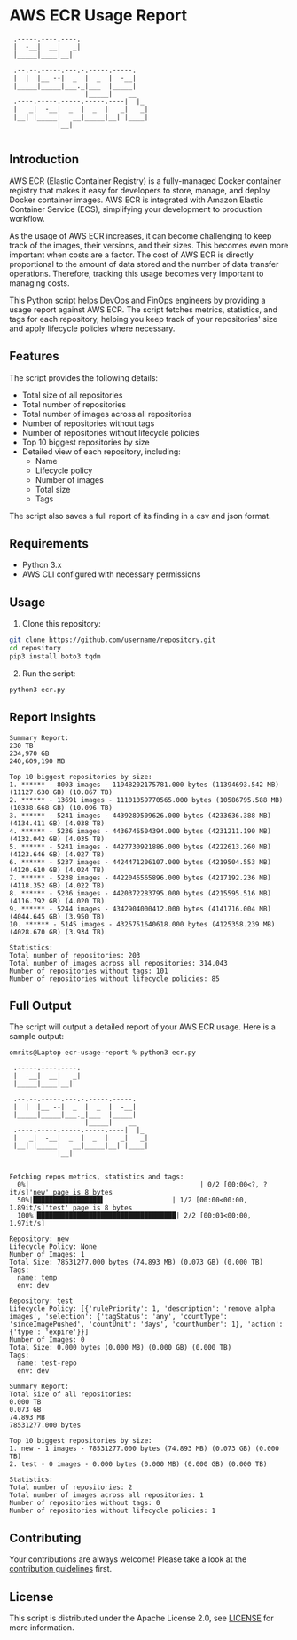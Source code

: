 # AWS ECR Usage Report

```    
 .-----.----.----.                 
 |  -__|  __|   _|                 
 |_____|____|__|        
                 
 .--.--.-----.---.-.-----.-----.   
 |  |  |__ --|  _  |  _  |  -__|   
 |_____|_____|___._|___  |_____|   
                   |_____|    __   
 .----.-----.-----.-----.----|  |_ 
 |   _|  -__|  _  |  _  |   _|   _|
 |__| |_____|   __|_____|__| |____|
            |__|                   
               
```                                    

## Introduction

AWS ECR (Elastic Container Registry) is a fully-managed Docker container registry that makes it easy for developers to store, manage, and deploy Docker container images. AWS ECR is integrated with Amazon Elastic Container Service (ECS), simplifying your development to production workflow. 

As the usage of AWS ECR increases, it can become challenging to keep track of the images, their versions, and their sizes. This becomes even more important when costs are a factor. The cost of AWS ECR is directly proportional to the amount of data stored and the number of data transfer operations. Therefore, tracking this usage becomes very important to managing costs.

This Python script helps DevOps and FinOps engineers by providing a usage report against AWS ECR. The script fetches metrics, statistics, and tags for each repository, helping you keep track of your repositories' size and apply lifecycle policies where necessary.

## Features

The script provides the following details:

- Total size of all repositories
- Total number of repositories
- Total number of images across all repositories
- Number of repositories without tags
- Number of repositories without lifecycle policies
- Top 10 biggest repositories by size
- Detailed view of each repository, including:
  - Name
  - Lifecycle policy
  - Number of images
  - Total size
  - Tags

The script also saves a full report of its finding in a csv and json format.

## Requirements

- Python 3.x
- AWS CLI configured with necessary permissions

## Usage

1. Clone this repository:
```bash
git clone https://github.com/username/repository.git
cd repository
pip3 install boto3 tqdm
```

2. Run the script:
```bash
python3 ecr.py
```

## Report Insights
```shell
Summary Report:
230 TB
234,970 GB
240,609,190 MB

Top 10 biggest repositories by size:
1. ****** - 8003 images - 11948202175781.000 bytes (11394693.542 MB) (11127.630 GB) (10.867 TB)
2. ****** - 13691 images - 11101059770565.000 bytes (10586795.588 MB) (10338.668 GB) (10.096 TB)
3. ****** - 5241 images - 4439289509626.000 bytes (4233636.388 MB) (4134.411 GB) (4.038 TB)
4. ****** - 5236 images - 4436746504394.000 bytes (4231211.190 MB) (4132.042 GB) (4.035 TB)
5. ****** - 5241 images - 4427730921886.000 bytes (4222613.260 MB) (4123.646 GB) (4.027 TB)
6. ****** - 5237 images - 4424471206107.000 bytes (4219504.553 MB) (4120.610 GB) (4.024 TB)
7. ****** - 5238 images - 4422046565896.000 bytes (4217192.236 MB) (4118.352 GB) (4.022 TB)
8. ****** - 5236 images - 4420372283795.000 bytes (4215595.516 MB) (4116.792 GB) (4.020 TB)
9. ****** - 5244 images - 4342904000412.000 bytes (4141716.004 MB) (4044.645 GB) (3.950 TB)
10. ****** - 5145 images - 4325751640618.000 bytes (4125358.239 MB) (4028.670 GB) (3.934 TB)

Statistics:
Total number of repositories: 203
Total number of images across all repositories: 314,043
Number of repositories without tags: 101
Number of repositories without lifecycle policies: 85
```

## Full Output

The script will output a detailed report of your AWS ECR usage. Here is a sample output:

```shell
omrits@Laptop ecr-usage-report % python3 ecr.py                          
                                 
 .-----.----.----.                 
 |  -__|  __|   _|                 
 |_____|____|__|        
                 
 .--.--.-----.---.-.-----.-----.   
 |  |  |__ --|  _  |  _  |  -__|   
 |_____|_____|___._|___  |_____|   
                   |_____|    __   
 .----.-----.-----.-----.----|  |_ 
 |   _|  -__|  _  |  _  |   _|   _|
 |__| |_____|   __|_____|__| |____|
            |__|                   
                                    

Fetching repos metrics, statistics and tags:
  0%|                                           | 0/2 [00:00<?, ?it/s]'new' page is 8 bytes
  50%|█████████████████▌                 | 1/2 [00:00<00:00,  1.89it/s]'test' page is 8 bytes
  100%|███████████████████████████████████| 2/2 [00:01<00:00,  1.97it/s]
  
Repository: new
Lifecycle Policy: None
Number of Images: 1
Total Size: 78531277.000 bytes (74.893 MB) (0.073 GB) (0.000 TB)
Tags:
  name: temp
  env: dev

Repository: test
Lifecycle Policy: [{'rulePriority': 1, 'description': 'remove alpha images', 'selection': {'tagStatus': 'any', 'countType': 'sinceImagePushed', 'countUnit': 'days', 'countNumber': 1}, 'action': {'type': 'expire'}}]
Number of Images: 0
Total Size: 0.000 bytes (0.000 MB) (0.000 GB) (0.000 TB)
Tags:
  name: test-repo
  env: dev

Summary Report:
Total size of all repositories: 
0.000 TB
0.073 GB
74.893 MB
78531277.000 bytes

Top 10 biggest repositories by size:
1. new - 1 images - 78531277.000 bytes (74.893 MB) (0.073 GB) (0.000 TB) 
2. test - 0 images - 0.000 bytes (0.000 MB) (0.000 GB) (0.000 TB) 

Statistics:
Total number of repositories: 2
Total number of images across all repositories: 1
Number of repositories without tags: 0
Number of repositories without lifecycle policies: 1
```

## Contributing

Your contributions are always welcome! Please take a look at the [contribution guidelines](CONTRIBUTING.md) first.

## License

This script is distributed under the Apache License 2.0, see [LICENSE](LICENSE.md) for more information.
